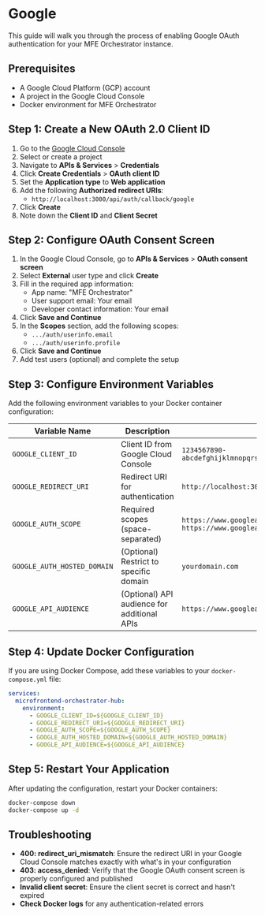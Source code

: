 # Google 

This guide will walk you through the process of enabling Google OAuth authentication for your MFE Orchestrator instance.

## Prerequisites
- A Google Cloud Platform (GCP) account
- A project in the Google Cloud Console
- Docker environment for MFE Orchestrator

## Step 1: Create a New OAuth 2.0 Client ID

1. Go to the [Google Cloud Console](https://console.cloud.google.com/)
2. Select or create a project
3. Navigate to **APIs & Services** > **Credentials**
4. Click **Create Credentials** > **OAuth client ID**
5. Set the **Application type** to **Web application**
6. Add the following **Authorized redirect URIs**:
   - `http://localhost:3000/api/auth/callback/google`
7. Click **Create**
8. Note down the **Client ID** and **Client Secret**

## Step 2: Configure OAuth Consent Screen

1. In the Google Cloud Console, go to **APIs & Services** > **OAuth consent screen**
2. Select **External** user type and click **Create**
3. Fill in the required app information:
   - App name: "MFE Orchestrator"
   - User support email: Your email
   - Developer contact information: Your email
4. Click **Save and Continue**
5. In the **Scopes** section, add the following scopes:
   - `.../auth/userinfo.email`
   - `.../auth/userinfo.profile`
6. Click **Save and Continue**
7. Add test users (optional) and complete the setup

## Step 3: Configure Environment Variables

Add the following environment variables to your Docker container configuration:

| Variable Name | Description | Example Value |
|---------------|-------------|---------------|
| `GOOGLE_CLIENT_ID` | Client ID from Google Cloud Console | `1234567890-abcdefghijklmnopqrstuvwxyz123456.apps.googleusercontent.com` |
| `GOOGLE_REDIRECT_URI` | Redirect URI for authentication | `http://localhost:3000/api/auth/callback/google` |
| `GOOGLE_AUTH_SCOPE` | Required scopes (space-separated) | `https://www.googleapis.com/auth/userinfo.email https://www.googleapis.com/auth/userinfo.profile` |
| `GOOGLE_AUTH_HOSTED_DOMAIN` | (Optional) Restrict to specific domain | `yourdomain.com` |
| `GOOGLE_API_AUDIENCE` | (Optional) API audience for additional APIs | `https://www.googleapis.com/auth/...` |

## Step 4: Update Docker Configuration

If you are using Docker Compose, add these variables to your `docker-compose.yml` file:

```yaml
services:
  microfrontend-orchestrator-hub:
    environment:
      - GOOGLE_CLIENT_ID=${GOOGLE_CLIENT_ID}
      - GOOGLE_REDIRECT_URI=${GOOGLE_REDIRECT_URI}
      - GOOGLE_AUTH_SCOPE=${GOOGLE_AUTH_SCOPE}
      - GOOGLE_AUTH_HOSTED_DOMAIN=${GOOGLE_AUTH_HOSTED_DOMAIN}
      - GOOGLE_API_AUDIENCE=${GOOGLE_API_AUDIENCE}
```

## Step 5: Restart Your Application

After updating the configuration, restart your Docker containers:

```bash
docker-compose down
docker-compose up -d
```

## Troubleshooting

- **400: redirect_uri_mismatch**: Ensure the redirect URI in your Google Cloud Console matches exactly with what's in your configuration
- **403: access_denied**: Verify that the Google OAuth consent screen is properly configured and published
- **Invalid client secret**: Ensure the client secret is correct and hasn't expired
- **Check Docker logs** for any authentication-related errors

